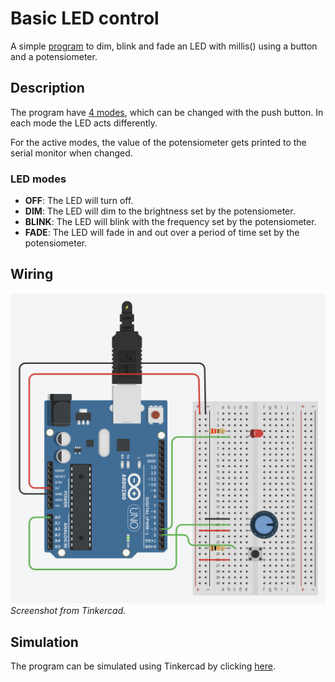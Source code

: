 # Basic LED control
A simple [program](basic-led-control.ino) to dim, blink and fade an LED with millis() using a button and a potensiometer.


## Description
The program have [4 modes](#led-modes), which can be changed with the push button. In each mode the LED acts differently.

For the active modes, the value of the potensiometer gets printed to the serial monitor when changed.

### LED modes
* **OFF**: The LED will turn off.
* **DIM**: The LED will dim to the brightness set by the potensiometer.
* **BLINK**: The LED will blink with the frequency set by the potensiometer.
* **FADE**: The LED will fade in and out over a period of time set by the potensiometer.


## Wiring
![Wiring](img/wiring.png)
*Screenshot from Tinkercad.*


## Simulation
The program can be simulated using Tinkercad by clicking [here](https://www.tinkercad.com/things/2lZTjOgusWr-basic-led-control).